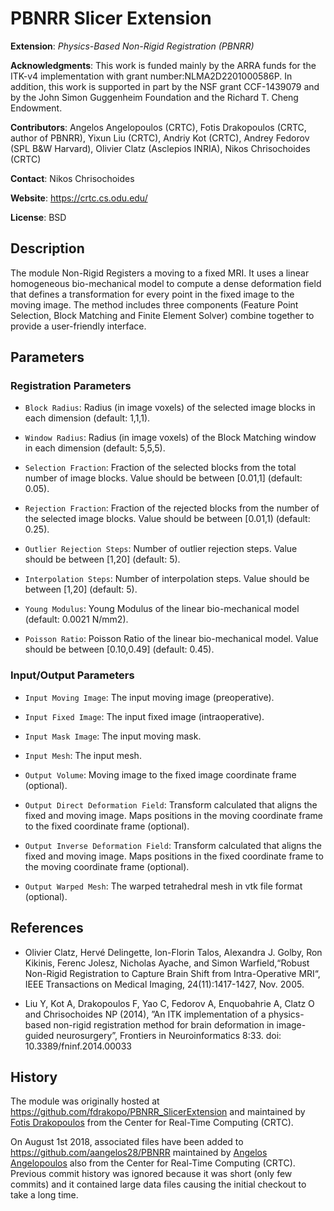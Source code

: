 # PBNRR Slicer Extension

**Extension**: *Physics-Based Non-Rigid Registration (PBNRR)*

**Acknowledgments**: This work is funded mainly by the ARRA funds for the ITK-v4 implementation with grant number:NLMA2D2201000586P. In addition, this work is supported in part by the NSF grant CCF-1439079 and by the John Simon Guggenheim Foundation and the Richard T. Cheng Endowment.

**Contributors**: Angelos Angelopoulos (CRTC), Fotis Drakopoulos (CRTC, author of PBNRR), Yixun Liu (CRTC), Andriy Kot (CRTC), Andrey Fedorov (SPL B&W Harvard), Olivier Clatz (Asclepios INRIA), Nikos Chrisochoides (CRTC)

**Contact**: Nikos Chrisochoides

**Website**: https://crtc.cs.odu.edu/

**License**: BSD


## Description
The module Non-Rigid Registers a moving to a fixed MRI. It uses a linear homogeneous bio-mechanical model to compute a dense deformation field that defines a transformation for every point in the fixed image to the moving image. The method includes three components (Feature Point Selection, Block Matching and Finite Element Solver) combine together to provide a user-friendly interface.

## Parameters
### Registration Parameters

* `Block Radius`: Radius (in image voxels) of the selected image   blocks in each dimension (default: 1,1,1).

* `Window Radius`: Radius (in image voxels) of the Block Matching window in each dimension (default: 5,5,5).

* `Selection Fraction`: Fraction of the selected blocks from the total number of image blocks. Value should be between [0.01,1] (default: 0.05).

* `Rejection Fraction`: Fraction of the rejected blocks from the number of the selected image blocks. Value should be between [0.01,1) (default: 0.25).

* `Outlier Rejection Steps`: Number of outlier rejection steps. Value should be between [1,20] (default: 5).

* `Interpolation Steps`: Number of interpolation steps. Value should be between [1,20] (default: 5).

* `Young Modulus`: Young Modulus of the linear bio-mechanical model (default: 0.0021 N/mm2).

* `Poisson Ratio`: Poisson Ratio of the linear bio-mechanical model. Value should be between [0.10,0.49] (default: 0.45).

### Input/Output Parameters

* `Input Moving Image`: The input moving image (preoperative).

* `Input Fixed Image`: The input fixed image (intraoperative).

* `Input Mask Image`: The input moving mask.

* `Input Mesh`: The input mesh.

* `Output Volume`: Moving image to the fixed image coordinate frame (optional).

* `Output Direct Deformation Field`: Transform calculated that aligns the fixed and moving image. Maps positions in the moving coordinate frame to the fixed coordinate frame (optional).

* `Output Inverse Deformation Field`: Transform calculated that aligns the fixed and moving image. Maps positions in the fixed coordinate frame to the moving coordinate frame (optional).

* `Output Warped Mesh`: The warped tetrahedral mesh in vtk file format (optional).

## References
* Olivier Clatz, Hervé Delingette, Ion-Florin Talos, Alexandra J. Golby, Ron Kikinis, Ferenc Jolesz, Nicholas Ayache, and Simon Warfield,“Robust Non-Rigid Registration to Capture Brain Shift from Intra-Operative MRI“, IEEE Transactions on Medical Imaging, 24(11):1417-1427, Nov. 2005.

* Liu Y, Kot A, Drakopoulos F, Yao C, Fedorov A, Enquobahrie A, Clatz O and Chrisochoides NP (2014), ”An ITK implementation of a physics-based non-rigid registration method for brain deformation in image-guided neurosurgery”, Frontiers in Neuroinformatics 8:33. doi: 10.3389/fninf.2014.00033

## History

The module was originally hosted at https://github.com/fdrakopo/PBNRR_SlicerExtension and maintained
by [Fotis Drakopoulos](https://github.com/fdrakopo) from the Center for Real-Time Computing (CRTC).

On August 1st 2018, associated files have been added to https://github.com/aangelos28/PBNRR maintained
by [Angelos Angelopoulos](https://github.com/aangelos28) also from the Center for Real-Time Computing (CRTC).
Previous commit history was ignored because it was short (only few commits) and it contained large data files
causing the initial checkout to take a long time.
